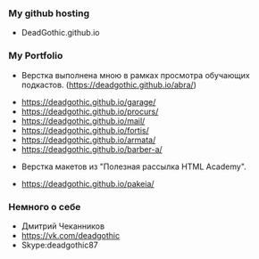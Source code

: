 ### My github hosting ###
- DeadGothic.github.io



### My Portfolio ###
* Верстка выполнена мною в рамках просмотра обучающих подкастов.
  (https://deadgothic.github.io/abra/)
- https://deadgothic.github.io/garage/
- https://deadgothic.github.io/procurs/
- https://deadgothic.github.io/mail/
- https://deadgothic.github.io/fortis/
- https://deadgothic.github.io/armata/
- https://deadgothic.github.io/barber-a/


* Верстка макетов из "Полезная рассылка HTML Academy".	
- https://deadgothic.github.io/pakeia/


### Немного о себе ###
* Дмитрий Чеканников
* https://vk.com/deadgothic
* Skype:deadgothic87


